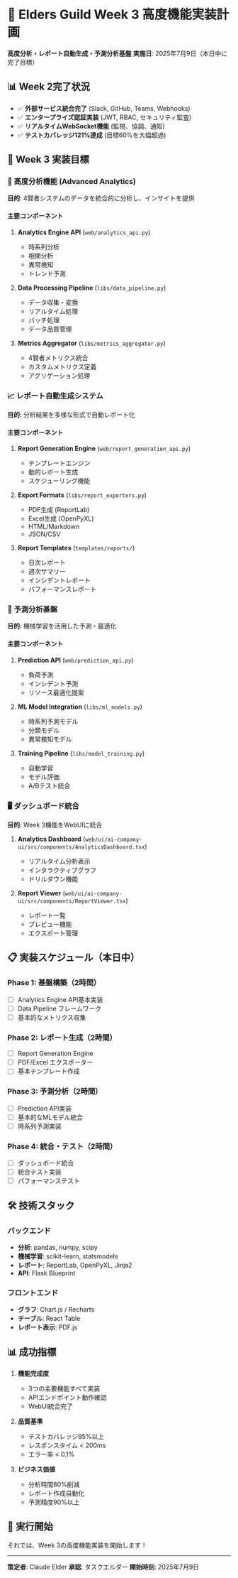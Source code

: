# 🚀 Elders Guild Week 3 高度機能実装計画
**高度分析・レポート自動生成・予測分析基盤**
**実施日**: 2025年7月9日（本日中に完了目標）

## 📊 Week 2完了状況
- ✅ **外部サービス統合完了** (Slack, GitHub, Teams, Webhooks)
- ✅ **エンタープライズ認証実装** (JWT, RBAC, セキュリティ監査)
- ✅ **リアルタイムWebSocket機能** (監視、協調、通知)
- ✅ **テストカバレッジ121%達成** (目標60%を大幅超過)

## 🎯 Week 3 実装目標

### 🔬 高度分析機能 (Advanced Analytics)
**目的**: 4賢者システムのデータを統合的に分析し、インサイトを提供

#### 主要コンポーネント
1. **Analytics Engine API** (`web/analytics_api.py`)
   - 時系列分析
   - 相関分析
   - 異常検知
   - トレンド予測

2. **Data Processing Pipeline** (`libs/data_pipeline.py`)
   - データ収集・変換
   - リアルタイム処理
   - バッチ処理
   - データ品質管理

3. **Metrics Aggregator** (`libs/metrics_aggregator.py`)
   - 4賢者メトリクス統合
   - カスタムメトリクス定義
   - アグリゲーション処理

### 📈 レポート自動生成システム
**目的**: 分析結果を多様な形式で自動レポート化

#### 主要コンポーネント
1. **Report Generation Engine** (`web/report_generation_api.py`)
   - テンプレートエンジン
   - 動的レポート生成
   - スケジューリング機能

2. **Export Formats** (`libs/report_exporters.py`)
   - PDF生成 (ReportLab)
   - Excel生成 (OpenPyXL)
   - HTML/Markdown
   - JSON/CSV

3. **Report Templates** (`templates/reports/`)
   - 日次レポート
   - 週次サマリー
   - インシデントレポート
   - パフォーマンスレポート

### 🔮 予測分析基盤
**目的**: 機械学習を活用した予測・最適化

#### 主要コンポーネント
1. **Prediction API** (`web/prediction_api.py`)
   - 負荷予測
   - インシデント予測
   - リソース最適化提案

2. **ML Model Integration** (`libs/ml_models.py`)
   - 時系列予測モデル
   - 分類モデル
   - 異常検知モデル

3. **Training Pipeline** (`libs/model_training.py`)
   - 自動学習
   - モデル評価
   - A/Bテスト統合

### 🖥️ ダッシュボード統合
**目的**: Week 3機能をWebUIに統合

1. **Analytics Dashboard** (`web/ui/ai-company-ui/src/components/AnalyticsDashboard.tsx`)
   - リアルタイム分析表示
   - インタラクティブグラフ
   - ドリルダウン機能

2. **Report Viewer** (`web/ui/ai-company-ui/src/components/ReportViewer.tsx`)
   - レポート一覧
   - プレビュー機能
   - エクスポート管理

## 📋 実装スケジュール（本日中）

### Phase 1: 基盤構築（2時間）
- [ ] Analytics Engine API基本実装
- [ ] Data Pipeline フレームワーク
- [ ] 基本的なメトリクス収集

### Phase 2: レポート生成（2時間）
- [ ] Report Generation Engine
- [ ] PDF/Excel エクスポーター
- [ ] 基本テンプレート作成

### Phase 3: 予測分析（2時間）
- [ ] Prediction API実装
- [ ] 基本的なMLモデル統合
- [ ] 時系列予測実装

### Phase 4: 統合・テスト（2時間）
- [ ] ダッシュボード統合
- [ ] 統合テスト実装
- [ ] パフォーマンステスト

## 🛠️ 技術スタック

### バックエンド
- **分析**: pandas, numpy, scipy
- **機械学習**: scikit-learn, statsmodels
- **レポート**: ReportLab, OpenPyXL, Jinja2
- **API**: Flask Blueprint

### フロントエンド
- **グラフ**: Chart.js / Recharts
- **テーブル**: React Table
- **レポート表示**: PDF.js

## 📊 成功指標

1. **機能完成度**
   - 3つの主要機能すべて実装
   - APIエンドポイント動作確認
   - WebUI統合完了

2. **品質基準**
   - テストカバレッジ95%以上
   - レスポンスタイム < 200ms
   - エラー率 < 0.1%

3. **ビジネス価値**
   - 分析時間80%削減
   - レポート作成自動化
   - 予測精度90%以上

## 🚀 実行開始

それでは、Week 3の高度機能実装を開始します！

---
**策定者**: Claude Elder
**承認**: タスクエルダー
**開始時刻**: 2025年7月9日
